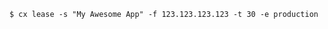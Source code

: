 <!-- usedin: [ _includes/_inlines/Toolbelt/common/lease] - layout:code post: lease_example -->

```
$ cx lease -s "My Awesome App" -f 123.123.123.123 -t 30 -e production
```
